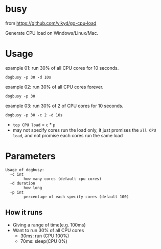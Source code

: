# busy

from https://github.com/vikyd/go-cpu-load

Generate CPU load on Windows/Linux/Mac.

# Usage

example 01: run 30% of all CPU cores for 10 seconds.

`dogbusy -p 30 -d 10s`

example 02: run 30% of all CPU cores forever.

`dogbusy -p 30`

example 03: run 30% of 2 of CPU cores for 10 seconds.

`dogbusy -p 30 -c 2 -d 10s`

- `top CPU load` = `c` \* `p`
- may not specify cores run the load only, it just promises the `all CPU load`, and not promise each cores run the same
  load

# Parameters

```
Usage of dogbusy:
  -c int
        how many cores (default cpu cores)
  -d duration
        how long
  -p int
        percentage of each specify cores (default 100)
```

## How it runs

- Giving a range of time(e.g. 100ms)
- Want to run 30% of all CPU cores
    - 30ms: run (CPU 100%)
    - 70ms: sleep(CPU 0%)
